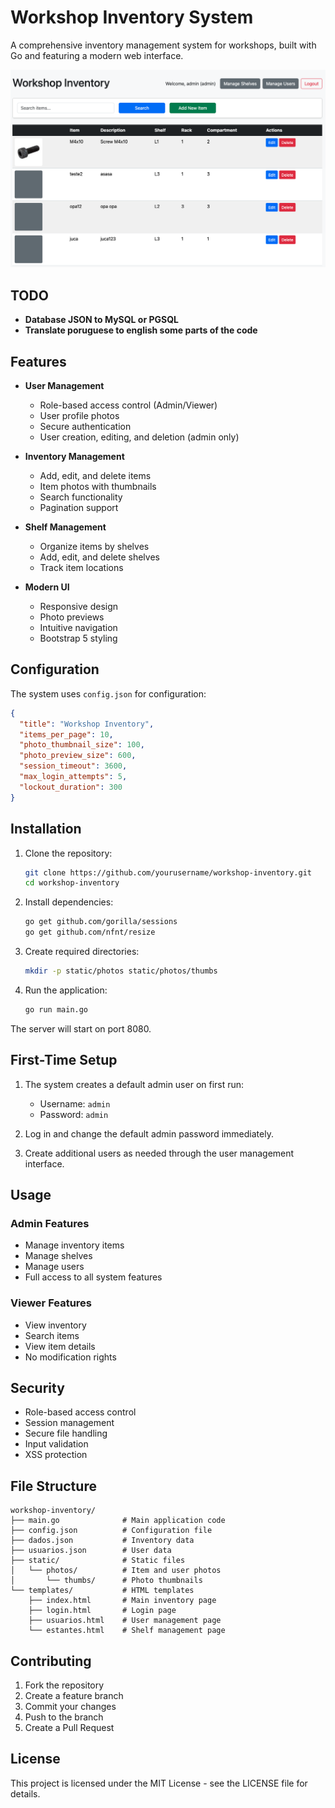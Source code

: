 # Workshop Inventory System

A comprehensive inventory management system for workshops, built with Go and featuring a modern web interface.

![Screenshot of the Workshop Inventory System](system.png)

## TODO
- **Database JSON to MySQL or PGSQL**
- **Translate poruguese to english some parts of the code**

## Features

- **User Management**
  - Role-based access control (Admin/Viewer)
  - User profile photos
  - Secure authentication
  - User creation, editing, and deletion (admin only)

- **Inventory Management**
  - Add, edit, and delete items
  - Item photos with thumbnails
  - Search functionality
  - Pagination support

- **Shelf Management**
  - Organize items by shelves
  - Add, edit, and delete shelves
  - Track item locations

- **Modern UI**
  - Responsive design
  - Photo previews
  - Intuitive navigation
  - Bootstrap 5 styling

## Configuration

The system uses `config.json` for configuration:

```json
{
  "title": "Workshop Inventory",
  "items_per_page": 10,
  "photo_thumbnail_size": 100,
  "photo_preview_size": 600,
  "session_timeout": 3600,
  "max_login_attempts": 5,
  "lockout_duration": 300
}
```

## Installation

1. Clone the repository:
   ```bash
   git clone https://github.com/yourusername/workshop-inventory.git
   cd workshop-inventory
   ```

2. Install dependencies:
   ```bash
   go get github.com/gorilla/sessions
   go get github.com/nfnt/resize
   ```

3. Create required directories:
   ```bash
   mkdir -p static/photos static/photos/thumbs
   ```

4. Run the application:
   ```bash
   go run main.go
   ```

The server will start on port 8080.

## First-Time Setup

1. The system creates a default admin user on first run:
   - Username: `admin`
   - Password: `admin`

2. Log in and change the default admin password immediately.

3. Create additional users as needed through the user management interface.

## Usage

### Admin Features
- Manage inventory items
- Manage shelves
- Manage users
- Full access to all system features

### Viewer Features
- View inventory
- Search items
- View item details
- No modification rights

## Security

- Role-based access control
- Session management
- Secure file handling
- Input validation
- XSS protection

## File Structure

```
workshop-inventory/
├── main.go              # Main application code
├── config.json          # Configuration file
├── dados.json           # Inventory data
├── usuarios.json        # User data
├── static/              # Static files
│   └── photos/          # Item and user photos
│       └── thumbs/      # Photo thumbnails
└── templates/           # HTML templates
    ├── index.html       # Main inventory page
    ├── login.html       # Login page
    ├── usuarios.html    # User management page
    └── estantes.html    # Shelf management page
```

## Contributing

1. Fork the repository
2. Create a feature branch
3. Commit your changes
4. Push to the branch
5. Create a Pull Request

## License

This project is licensed under the MIT License - see the LICENSE file for details. 
